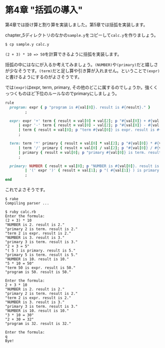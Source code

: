 # 第4章 "括弧の導入"

第4章では掛け算と割り算を実装しました。第5章では括弧を実装します。

chapter_5ディレクトリのなかの`sample.y`をコピーして`calc.y`を作りましょう。

```shell
$ cp sample.y calc.y
```

`(2 + 3) * 10 => 50`を計算できるように括弧を実装します。

括弧の中にはなにが入るか考えてみましょう。`(NUMBER)`や`(primary)`だと嬉しさが少なそうです。`(term)`だと足し算や引き算が入れません。ということで`(expr)`と書けるようにするのがよさそうです。

では`(expr)`はexpr, term, primary, その他のどこに属するのでしょうか。強くくっつくものほど下位のルールなのでprimaryにしましょう。

```ruby
rule
  program: expr { p "program is #{val[0]}. result is #{result}." }
         ;

  expr: expr '+' term { result = val[0] + val[2]; p "#{val[0]} + #{val[2]} = #{val[0] + val[2]}" }
      | expr '-' term { result = val[0] - val[2]; p "#{val[0]} - #{val[2]} = #{val[0] - val[2]}" }
      | term { result = val[0]; p "term #{val[0]} is expr. result is #{result}." }
      ;

  term: term '*' primary { result = val[0] * val[2]; p "#{val[0]} * #{val[2]} = #{val[0] * val[2]}" }
      | term '/' primary { result = val[0] / val[2]; p "#{val[0]} / #{val[2]} = #{val[0] / val[2]}" }
      | primary { result = val[0]; p "primary #{val[0]} is term. result is #{result}." }
      ;

  primary: NUMBER { result = val[0]; p "NUMBER is #{val[0]}. result is #{result}." }
         | '(' expr ')' { result = val[1]; p "( #{val[1]} ) is primary. result is #{result}." }
         ;
end
```

これでよさそうです。

```shell
$ rake
Compiling parser ...

$ ruby calc.rb
Enter the formula:
(2 + 3) * 10
"NUMBER is 2. result is 2."
"primary 2 is term. result is 2."
"term 2 is expr. result is 2."
"NUMBER is 3. result is 3."
"primary 3 is term. result is 3."
"2 + 3 = 5"
"( 5 ) is primary. result is 5."
"primary 5 is term. result is 5."
"NUMBER is 10. result is 10."
"5 * 10 = 50"
"term 50 is expr. result is 50."
"program is 50. result is 50."

Enter the formula:
2 + 3 * 10
"NUMBER is 2. result is 2."
"primary 2 is term. result is 2."
"term 2 is expr. result is 2."
"NUMBER is 3. result is 3."
"primary 3 is term. result is 3."
"NUMBER is 10. result is 10."
"3 * 10 = 30"
"2 + 30 = 32"
"program is 32. result is 32."

Enter the formula:
q
Bye!
```
